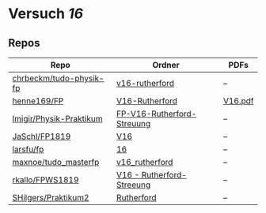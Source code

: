 # Versuch *16*

## Repos

|                           Repo                           |                                                    Ordner                                                     |                                                          PDFs                                                           |
|----------------------------------------------------------|---------------------------------------------------------------------------------------------------------------|-------------------------------------------------------------------------------------------------------------------------|
|[chrbeckm/tudo-physik-fp](../repo/chrbeckm/tudo-physik-fp)|[v16-rutherford](https://github.com/chrbeckm/tudo-physik-fp/tree/master/v16-rutherford)                        |–                                                                                                                        |
|[henne169/FP](../repo/henne169/FP)                        |[V16-Rutherford](https://github.com/henne169/FP/tree/master/V16-Rutherford)                                    |[V16.pdf](https://docs.google.com/viewer?url=https://raw.githubusercontent.com/henne169/FP/master/V16-Rutherford/V16.pdf)|
|[Imigir/Physik-Praktikum](../repo/Imigir/Physik-Praktikum)|[FP-V16-Rutherford-Streuung](https://github.com/Imigir/Physik-Praktikum/tree/master/FP-V16-Rutherford-Streuung)|–                                                                                                                        |
|[JaSchl/FP1819](../repo/JaSchl/FP1819)                    |[V16](https://github.com/JaSchl/FP1819/tree/master/V16)                                                        |–                                                                                                                        |
|[larsfu/fp](../repo/larsfu/fp)                            |[16](https://github.com/larsfu/fp/tree/master/16)                                                              |–                                                                                                                        |
|[maxnoe/tudo_masterfp](../repo/maxnoe/tudo_masterfp)      |[v16_rutherford](https://github.com/maxnoe/tudo_masterfp/tree/master/v16_rutherford)                           |–                                                                                                                        |
|[rkallo/FPWS1819](../repo/rkallo/FPWS1819)                |[V16 - Rutherford-Streeung](https://github.com/rkallo/FPWS1819/tree/master/V16%20-%20Rutherford-Streeung)      |–                                                                                                                        |
|[SHilgers/Praktikum2](../repo/SHilgers/Praktikum2)        |[Rutherford](https://github.com/SHilgers/Praktikum2/tree/master/Rutherford)                                    |–                                                                                                                        |
